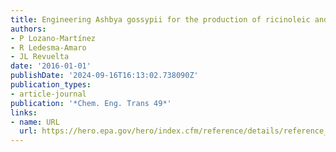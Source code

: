 ```yaml
---
title: Engineering Ashbya gossypii for the production of ricinoleic and linoleic acid
authors:
- P Lozano-Martínez
- R Ledesma-Amaro
- JL Revuelta
date: '2016-01-01'
publishDate: '2024-09-16T16:13:02.738090Z'
publication_types:
- article-journal
publication: '*Chem. Eng. Trans 49*'
links:
- name: URL
  url: https://hero.epa.gov/hero/index.cfm/reference/details/reference_id/5339488
---
```

